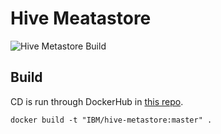 # Hive Meatastore

![Hive Metastore Build](https://github.com/IBM/docker-hive/actions/workflows/docker-image.yml/badge.svg)

## Build

CD is run through DockerHub in [this repo](https://cloud.docker.com/repository/docker/meneal/docker-hive/general).

```SHELL
docker build -t "IBM/hive-metastore:master" .
```
